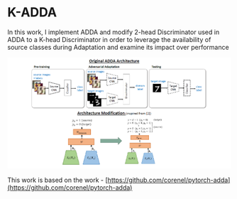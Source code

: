 # K-ADDA
In this work, I implement ADDA and modify 2-head Discriminator used in ADDA to a K-head Discriminator in order to leverage the availability of source classes during Adaptation and examine its impact over performance

<img src="./K_ADDA_.png" alt="K_ADDA" width="1000"/>

This work is based on the work - [https://github.com/corenel/pytorch-adda](https://github.com/corenel/pytorch-adda)
